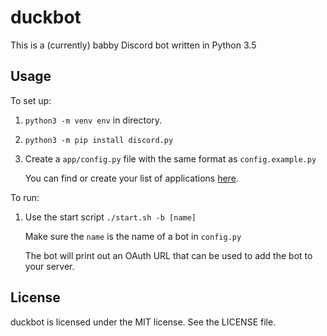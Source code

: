 duckbot
=======

This is a (currently) babby Discord bot written in Python 3.5

Usage
-----

To set up:

1.  `python3 -m venv env` in directory.
2.  `python3 -m pip install discord.py`
3.  Create a `app/config.py` file with the same format as `config.example.py`

    You can find or create your list of applications
    [here](https://discordapp.com/developers/applications/me).

To run:

1.  Use the start script `./start.sh -b [name]`
     
    Make sure the `name` is the name of a bot in `config.py`

    The bot will print out an OAuth URL that can be used to add the bot to your
    server.

License
-------

duckbot is licensed under the MIT license. See the LICENSE file.
